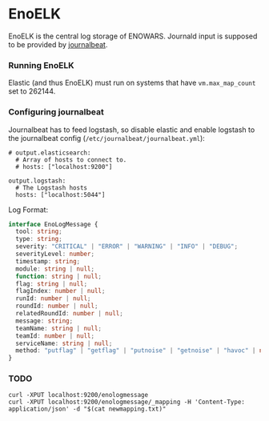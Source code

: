 # EnoELK
EnoELK is the central log storage of ENOWARS. Journald input is supposed to be provided by [journalbeat](https://www.elastic.co/guide/en/beats/journalbeat/6.7/journalbeat-installation.html).

### Running EnoELK

Elastic (and thus EnoELK) must run on systems that have `vm.max_map_count` set to 262144.

### Configuring journalbeat
Journalbeat has to feed logstash, so disable elastic and enable logstash to the journalbeat config (`/etc/journalbeat/journalbeat.yml`):
```
# output.elasticsearch:
  # Array of hosts to connect to.
  # hosts: ["localhost:9200"]

output.logstash:
  # The Logstash hosts
  hosts: ["localhost:5044"]
```

Log Format:

```ts
interface EnoLogMessage {
  tool: string;                                                           //"ExampleChecker"
  type: string;                                                           //"infrastructure"
  severity: "CRITICAL" | "ERROR" | "WARNING" | "INFO" | "DEBUG";
  severityLevel: number;                                                  //Debug = 0
  timestamp: string;                                                      //"2020-06-02T11:59:24.794Z"
  module: string | null;                                                  //"ExampleChecker.ExampleChecker"
  function: string | null;                                                //"ExampleChecker.ExampleChecker.exampleputflag"
  flag: string | null;                                                    //"ENOFlag"
  flagIndex: number | null;                                               //0
  runId: number | null;                                                   //241335
  roundId: number | null;                                                 //4
  relatedRoundId: number | null;                                          //3
  message: string;                                                        //"Fetching Users with relrID29, tIdis:205"
  teamName: string | null;                                                //"teamname205"
  teamId: number | null;                                                  //205
  serviceName: string | null;                                             //"ExampleService"
  method: "putflag" | "getflag" | "putnoise" | "getnoise" | "havoc" | null;
}
```

### TODO
```
curl -XPUT localhost:9200/enologmessage
curl -XPUT localhost:9200/enologmessage/_mapping -H 'Content-Type: application/json' -d "$(cat newmapping.txt)"
```

